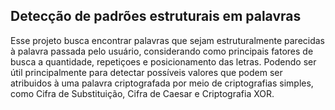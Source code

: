 ## Detecção de padrões estruturais em palavras
Esse projeto busca encontrar palavras que sejam estruturalmente parecidas à palavra passada pelo usuário, considerando como principais fatores de busca a quantidade, repetiçoes e posicionamento das letras. Podendo ser útil principalmente para detectar possíveis valores que podem ser atribuidos à uma palavra criptografada por meio de criptografias simples, como Cifra de Substituição, Cifra de Caesar e Criptografia XOR.
